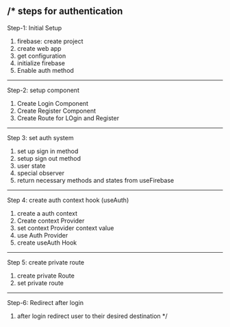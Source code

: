 /*
steps for authentication
----------------
Step-1: Initial Setup
1. firebase: create project
2. create web app
3. get configuration
4. initialize firebase
5. Enable auth method
------------------
Step-2: setup component
1. Create Login Component
2. Create Register Component
3. Create Route for LOgin and Register
------------------------
Step 3: set auth system
1. set up sign in method
2. setup sign out method
3. user state
4. special observer
5. return necessary methods and states from useFirebase
---------------------
Step 4: create auth context hook (useAuth)
1. create a auth context
2. Create context Provider
3. set context Provider context value
4. use Auth Provider
5. create useAuth Hook
---------------------
Step 5: create private route
1. create private Route
2. set private route
------------------
Step-6: Redirect after login
1. after login redirect user to their desired destination
*/